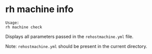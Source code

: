 # rh machine info

```
Usage:
rh machine check

```

Displays all parameters passed in the `rehostmachine.yml` file.

Note: `rehostmachine.yml` should be present in the current directory. 



